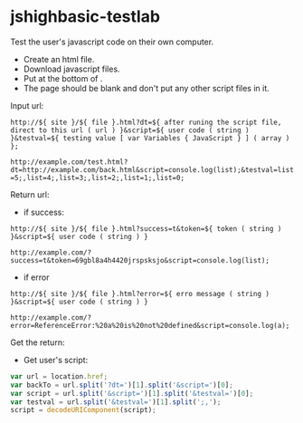 # jshighbasic-testlab
Test the user's javascript code on their own computer.

- Create an html file.
- Download javascript files.
- Put <script src="test.lab.main.0.0.1.js"></script> at the bottom of <body>.
- The page should be blank and don't put any other script files in it.
  
Input url:
  
  `http://${ site }/${ file }.html?dt=${ after runing the script file, direct to this url ( url ) }&script=${ user code ( string ) }&testval=${ testing value [ var Variables { JavaScript } ] ( array ) };`

 `http://example.com/test.html?dt=http://example.com/back.html&script=console.log(list);&testval=list=5;,list=4;,list=3;,list=2;,list=1;,list=0;`

  Return url:
  
  - if success:
  
  `http://${ site }/${ file }.html?success=t&token=${ token ( string ) }&script=${ user code ( string ) }`
  
  `http://example.com/?success=t&token=69gbl8a4h4420jrspsksjo&script=console.log(list);`

  - if error
  
  `http://${ site }/${ file }.html?error=${ erro message ( string ) }&script=${ user code ( string ) }`
  
  `http://example.com/?error=ReferenceError:%20a%20is%20not%20defined&script=console.log(a);`

 
  Get the return:
  
   - Get user's script: 
  ```js
  var url = location.href;
  var backTo = url.split('?dt=')[1].split('&script=')[0];
  var script = url.split('&script=')[1].split('&testval=')[0];
  var testval = url.split('&testval=')[1].split(';,');
  script = decodeURIComponent(script);
  ```

